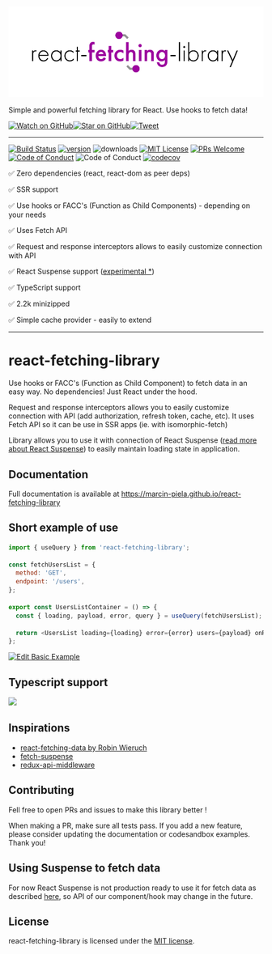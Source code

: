 <p align="center">
	<a target="_blank" href="https://github.com/marcin-piela/react-fetching-library">
        <img src="/docs/_media/logo.png" />
    </a>
</p>
<p >
Simple and powerful fetching library for React. Use hooks to fetch data!

[![Watch on GitHub][github-watch-badge]][github-watch][![Star on GitHub][github-star-badge]][github-star][![Tweet][twitter-badge]][twitter]

</p>

---

[![Build Status][build-badge]][build] [![version][version-badge]][package] ![downloads][downloads-badge] [![MIT License][license-badge]][license]
 [![PRs Welcome][prs-badge]][prs] [![Code of Conduct][coc-badge]][coc] ![Code of Conduct][gzip-badge] [![codecov](https://codecov.io/gh/marcin-piela/react-fetching-library/branch/master/graph/badge.svg)](https://codecov.io/gh/marcin-piela/react-fetching-library)

✅ Zero dependencies (react, react-dom as peer deps)

✅ SSR support 

✅ Use hooks or FACC's (Function as Child Components) - depending on your needs

✅ Uses Fetch API

✅ Request and response interceptors allows to easily customize connection with API

✅ React Suspense support ([experimental *](#using-suspense-to-fetch-data))

✅ TypeScript support 

✅ 2.2k minizipped

✅ Simple cache provider - easily to extend

---

# react-fetching-library


Use hooks or FACC's (Function as Child Component) to fetch data in an easy way. No dependencies! Just React under the hood.

Request and response interceptors allows you to easily customize connection with API (add authorization, refresh token, cache, etc). It uses Fetch API so it can be use in SSR apps (ie. with isomorphic-fetch)

Library allows you to use it with connection of React Suspense ([read more about React Suspense](https://blog.logrocket.com/async-rendering-in-react-with-suspense-5d0eaac886c8)) to easily maintain loading state in application.

## Documentation

Full documentation is available at https://marcin-piela.github.io/react-fetching-library

## Short example of use

```js
import { useQuery } from 'react-fetching-library';

const fetchUsersList = {
  method: 'GET',
  endpoint: '/users',
};

export const UsersListContainer = () => {
  const { loading, payload, error, query } = useQuery(fetchUsersList);

  return <UsersList loading={loading} error={error} users={payload} onReload={query} />;
};
```

[![Edit Basic Example](https://codesandbox.io/static/img/play-codesandbox.svg)](https://codesandbox.io/s/github/marcin-piela/react-fetching-library/tree/master/examples/use-query-hook?module=/src/usersList/UsersListContainer.tsx)

## Typescript support

<img src="/docs/_media/typescript.gif" />

## Inspirations

- [react-fetching-data by Robin Wieruch](https://www.robinwieruch.de/react-fetching-data/)
- [fetch-suspense](https://github.com/CharlesStover/fetch-suspense)
- [redux-api-middleware](https://github.com/agraboso/redux-api-middleware)

## Contributing

Fell free to open PRs and issues to make this library better !

When making a PR, make sure all tests pass. If you add a new feature, please consider updating the documentation or codesandbox examples. Thank you!

## Using Suspense to fetch data

For now React Suspense is not production ready to use it for fetch data as described [here](https://reactjs.org/blog/2018/11/27/react-16-roadmap.html#react-16x-mid-2019-the-one-with-suspense-for-data-fetching), so API of our component/hook may change in the future. 


## License

react-fetching-library is licensed under the [MIT license](http://opensource.org/licenses/MIT).

[npm]: https://www.npmjs.com/
[node]: https://nodejs.org
[build-badge]: https://img.shields.io/travis/marcin-piela/react-fetching-library.svg?style=flat-square
[build]: https://travis-ci.org/marcin-piela/react-fetching-library
[version-badge]: https://img.shields.io/npm/v/react-fetching-library.svg?style=flat-square
[package]: https://www.npmjs.com/package/react-fetching-library
[downloads-badge]: https://img.shields.io/npm/dm/react-fetching-library.svg?style=flat-square
[license-badge]: https://img.shields.io/npm/l/react-fetching-library.svg?style=flat-square
[license]: https://github.com/marcin-piela/react-fetching-library/blob/master/LICENSE
[prs-badge]: https://img.shields.io/badge/PRs-welcome-brightgreen.svg?style=flat-square
[prs]: http://makeapullrequest.com
[coc-badge]: https://img.shields.io/badge/code%20of-conduct-ff69b4.svg?style=flat-square
[coc]: https://github.com/marcin-piela/react-fetching-library/blob/master/CODE_OF_CONDUCT.md
[github-watch-badge]: https://img.shields.io/github/watchers/marcin-piela/react-fetching-library.svg?style=social
[github-watch]: https://github.com/marcin-piela/react-fetching-library/watchers
[github-star-badge]: https://img.shields.io/github/stars/marcin-piela/react-fetching-library.svg?style=social
[github-star]: https://github.com/marcin-piela/react-fetching-library/stargazers
[twitter]: https://twitter.com/intent/tweet?text=Check%20out%20react-fetching-library%20https%3A%2F%2Fgithub.com%2Fmarcin-piela%2Freact-fetching-library%20%F0%9F%91%8D
[twitter-badge]: https://img.shields.io/twitter/url/https/github.com/marcin-piela/react-fetching-library.svg?style=social
[gzip-badge]:https://badgen.net/bundlephobia/minzip/react-fetching-library
